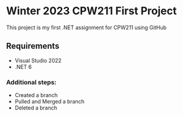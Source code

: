 # Winter 2023 CPW211 First Project

This project is my first .NET assignment for CPW211 using GitHub

## Requirements
- Visual Studio 2022
- .NET 6

### Additional steps:
- Created a branch
- Pulled and Merged a branch
- Deleted a branch
